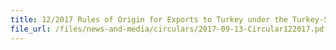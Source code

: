 ```yaml
---
title: 12/2017 Rules of Origin for Exports to Turkey under the Turkey-Singapore Free Trade Agreement (TRSFTA)
file_url: /files/news-and-media/circulars/2017-09-13-Circular122017.pdf
---
```

